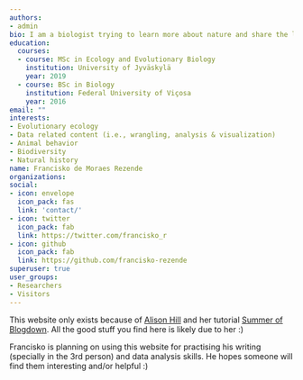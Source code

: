 ```yaml
---
authors:
- admin
bio: I am a biologist trying to learn more about nature and share the little I know.
education:
  courses:
  - course: MSc in Ecology and Evolutionary Biology
    institution: University of Jyväskylä
    year: 2019
  - course: BSc in Biology
    institution: Federal University of Viçosa
    year: 2016
email: ""
interests:
- Evolutionary ecology
- Data related content (i.e., wrangling, analysis & visualization)
- Animal behavior
- Biodiversity
- Natural history
name: Francisko de Moraes Rezende
organizations:
social:
- icon: envelope
  icon_pack: fas
  link: 'contact/'
- icon: twitter
  icon_pack: fab
  link: https://twitter.com/francisko_r
- icon: github
  icon_pack: fab
  link: https://github.com/francisko-rezende
superuser: true
user_groups:
- Researchers
- Visitors
---
```


This website only exists because of [Alison Hill](https://alison.rbind.io/) and her tutorial [Summer of Blogdown](https://summer-of-blogdown.netlify.com/). All the good stuff you find here is likely due to her :)

Francisko is planning on using this website for practising his writing (specially in the 3rd person) and data analysis skills. He hopes someone will find them interesting and/or helpful :)